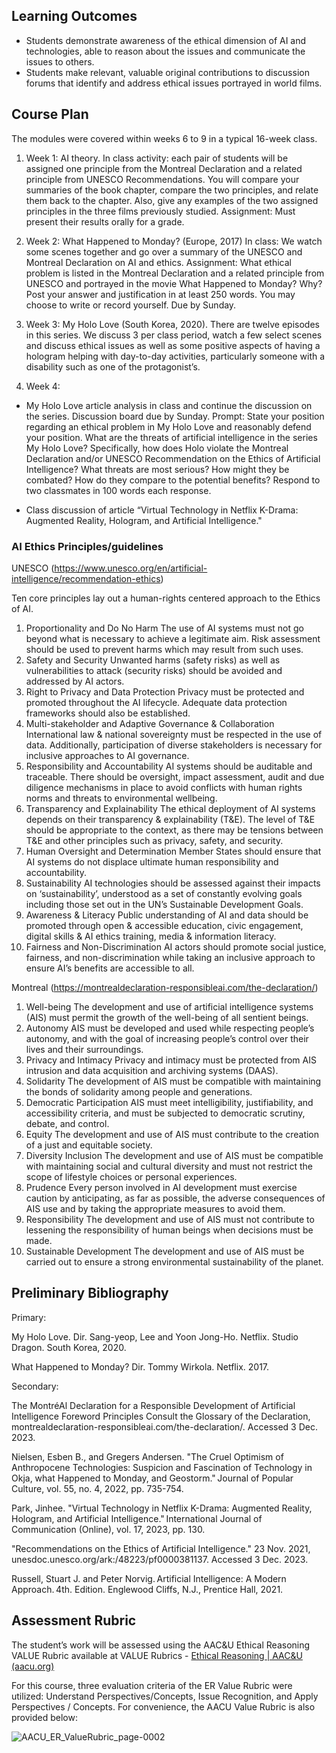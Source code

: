 ## Learning Outcomes 
* Students demonstrate awareness of the ethical dimension of AI and technologies, able to reason about the issues and communicate the issues to others.
* Students make relevant, valuable original contributions to discussion forums that identify and address ethical issues portrayed in world films.
## Course Plan
The modules were covered within weeks 6 to 9 in a typical 16-week class. 
1. Week 1: AI theory. In class activity: each pair of students will be assigned one principle from the
Montreal Declaration and a related principle from UNESCO Recommendations. You will
compare your summaries of the book chapter, compare the two principles, and relate them back to
the chapter. Also, give any examples of the two assigned principles in the three films previously
studied. Assignment: Must present their results orally for a grade.

2. Week 2: What Happened to Monday? (Europe, 2017) In class: We watch some scenes together
and go over a summary of the UNESCO and Montreal Declaration on AI and ethics.
Assignment: What ethical problem is listed in the Montreal Declaration and a related principle
from UNESCO and portrayed in the movie What Happened to Monday? Why? Post your answer
and justification in at least 250 words. You may choose to write or record yourself. Due by
Sunday.

3. Week 3: My Holo Love (South Korea, 2020). There are twelve episodes in this series. We discuss
3 per class period, watch a few select scenes and discuss ethical issues as well as some positive
aspects of having a hologram helping with day-to-day activities, particularly someone with a
disability such as one of the protagonist’s.

4. Week 4:
* My Holo Love article analysis in class and continue the discussion on the series.
Discussion board due by Sunday. Prompt: State your position regarding an ethical problem in My Holo
Love and reasonably defend your position. What are the threats of artificial intelligence in the series My
Holo Love? Specifically, how does Holo violate the Montreal Declaration and/or UNESCO
Recommendation on the Ethics of Artificial Intelligence? What threats are most serious? How might they
be combated? How do they compare to the potential benefits? Respond to two classmates in 100 words
each response.

* Class discussion of article “Virtual Technology in Netflix K-Drama: Augmented Reality, Hologram, and Artificial Intelligence."

### AI Ethics Principles/guidelines
UNESCO (https://www.unesco.org/en/artificial-intelligence/recommendation-ethics)

Ten core principles lay out a human-rights centered approach to the Ethics of AI.
1. Proportionality and Do No Harm
The use of AI systems must not go beyond what is necessary to achieve a legitimate
aim. Risk assessment should be used to prevent harms which may result from such uses.
2. Safety and Security
Unwanted harms (safety risks) as well as vulnerabilities to attack (security risks) should
be avoided and addressed by AI actors.
3. Right to Privacy and Data Protection
Privacy must be protected and promoted throughout the AI lifecycle. Adequate data
protection
frameworks should also be established.
4. Multi-stakeholder and Adaptive Governance & Collaboration
International law & national sovereignty must be respected in the use of data.
Additionally, participation of diverse stakeholders is necessary for inclusive approaches
to AI governance.
5. Responsibility and Accountability
AI systems should be auditable and traceable. There should be oversight, impact
assessment, audit and due diligence mechanisms in place to avoid conflicts with human
rights norms and threats to environmental wellbeing.
6. Transparency and Explainability
The ethical deployment of AI systems depends on their transparency & explainability
(T&E). The level of T&E should be appropriate to the context, as there may be tensions
between T&E and other principles such as privacy, safety, and security.
7. Human Oversight and Determination
Member States should ensure that AI systems do not displace ultimate human
responsibility and accountability.
8. Sustainability
AI technologies should be assessed against their impacts on ‘sustainability’, understood
as a set of constantly evolving goals including those set out in the UN’s Sustainable
Development Goals.
9. Awareness & Literacy
Public understanding of AI and data should be promoted through open & accessible
education, civic engagement, digital skills & AI ethics training, media & information
literacy.
10. Fairness and Non-Discrimination
AI actors should promote social justice, fairness, and non-discrimination while taking
an inclusive approach to ensure AI’s benefits are accessible to all.

Montreal (https://montrealdeclaration-responsibleai.com/the-declaration/)
1. Well-being
The development and use of artificial intelligence systems (AIS) must permit the growth of the
well-being of all sentient beings.
2. Autonomy
AIS must be developed and used while respecting people’s autonomy, and with the goal of
increasing people’s control over their lives and their surroundings.
3. Privacy and Intimacy
Privacy and intimacy must be protected from AIS intrusion and data acquisition and archiving
systems (DAAS).
4. Solidarity
The development of AIS must be compatible with maintaining the bonds of solidarity among
people and generations.
5. Democratic Participation
AIS must meet intelligibility, justifiability, and accessibility criteria, and must be subjected to
democratic scrutiny, debate, and control.
6. Equity
The development and use of AIS must contribute to the creation of a just and equitable society.
7. Diversity Inclusion
The development and use of AIS must be compatible with maintaining social and cultural
diversity and must not restrict the scope of lifestyle choices or personal experiences.
8. Prudence
Every person involved in AI development must exercise caution by anticipating, as far as
possible, the adverse consequences of AIS use and by taking the appropriate measures to avoid them.
9. Responsibility
The development and use of AIS must not contribute to lessening the responsibility of human
beings when decisions must be made.
10. Sustainable Development
The development and use of AIS must be carried out to ensure a strong environmental
sustainability of the planet.
## Preliminary Bibliography
Primary: 
 
My Holo Love. Dir. Sang-yeop, Lee and Yoon Jong-Ho. Netflix. Studio Dragon. South Korea, 2020. 
 
What Happened to Monday? Dir. Tommy Wirkola. Netflix. 2017. 
 
 
 
Secondary: 

The MontréAl Declaration for a Responsible Development of Artificial Intelligence Foreword Principles Consult the Glossary of the Declaration, montrealdeclaration-responsibleai.com/the-declaration/. Accessed 3 Dec. 2023.
 
Nielsen, Esben B., and Gregers Andersen. "The Cruel Optimism of Anthropocene Technologies: Suspicion and Fascination of Technology in Okja, what Happened to Monday, and Geostorm." Journal of Popular Culture, vol. 55, no. 4, 2022, pp. 735-754. 
 
Park, Jinhee. "Virtual Technology in Netflix K-Drama: Augmented Reality, Hologram, and Artificial Intelligence." International Journal of Communication (Online), vol. 17, 2023, pp. 130. 
 
"Recommendations on the Ethics of Artificial Intelligence." 23 Nov. 2021, unesdoc.unesco.org/ark:/48223/pf0000381137. Accessed 3 Dec. 2023.

Russell, Stuart J. and Peter Norvig. Artificial Intelligence: A Modern Approach. 4th. Edition. Englewood Cliffs, N.J., Prentice Hall, 2021. 


## Assessment Rubric
The student’s work will be assessed using the AAC&U Ethical Reasoning VALUE Rubric available at VALUE Rubrics - [Ethical Reasoning | AAC&U (aacu.org)](https://www.aacu.org/initiatives/value-initiative/value-rubrics/value-rubrics-ethical-reasoning) 

For this course, three evaluation criteria of the ER Value Rubric were utilized: Understand Perspectives/Concepts, Issue Recognition, and Apply Perspectives / Concepts. For convenience, the AACU Value Rubric is also provided below: 

![AACU_ER_ValueRubric_page-0002](https://github.com/CADS-WSSU/WSSU-AI-Ethics-Modules/assets/72575247/322ed828-0bb1-4ea1-aa8e-896bd64a1ebb)
